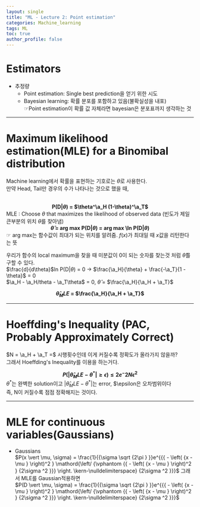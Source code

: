 ```yaml
---
layout: single
title: "ML - Lecture 2: Point estimation"
categories: Machine_learning
tags: ML
toc: true
author_profile: false
---
```


# Estimators
* 추정량
  * Point estimation: Single best prediction을 얻기 위한 시도
  * Bayesian learning: 확률 분포를 포함하고 있음(불확실성을 내포)<br>
    ☞Point estimation이 확률 값 자체라면 bayesian은 분포표까지 생각하는 것

____

# Maximum likelihood estimation(MLE) for a Binomibal distribution

Machine learning에서 확률을 표현하는 기호로는 $\theta$로 사용한다.<br>
만약 Head, Tail만 경우의 수가 나타나는 것으로 했을 때,<br>
<br>
**<center> P(D|$\theta$) = $\theta^\a_H (1-\theta)^\a_T$ </center>**
MLE : Choose $\theta$ that maximizes the likelihood of observed data (빈도가 제일 큰부분의 위치 $\theta$를 찾아냄)<br>
**<center> $\hat{\theta}$ = arg max P(D|$\theta$) = arg max \ln P(D|$\theta$)</center>**
☞ arg max는 함수값이 최대가 되는 위치를 알려줌. $f(x)$가 최대일 때 $x$값을 리턴한다는 뜻<br>

우리가 함수의 local maximum을 찾을 때 미분값이 0이 되는 숫자를 찾는것 처럼 $\hat{\theta}$를 구할 수 있다.<br>
$\frac{d}{d\theta}$ln P(D|$\theta$) = 0 $\to$ $\frac{\a_H}{\theta} + \frac{-\a_T}{1 - \theta}$ = 0<br>
$\a_H - \a_H/theta - \a_T\theta$ = 0, $\hat{\theta}$ = $\frac{\a_H}{\a_H + \a_T}$

**<center> $\hat{\theta}_MLE$ = $\frac{\a_H}{\a_H + \a_T}$</center>**

___

# Hoeffding's Inequality (PAC, Probably Approximately Correct)
$N = \a_H + \a_T =$ 시행횟수인데 이게 커질수록 정확도가 올라가지 않을까?<br>
그래서 Hoeffding's Inequality를 이용을 하는거다.<br>
**<center> $P(\vert \hat{\theta}_MLE - \theta^*\vert \geq \epsilon) \leq 2e^-2N\epsilon^2$</center>**
$\theta^*$는 완벽한 solution이고 $\vert \hat{\theta}_MLE - \theta^*\vert$는 error, $\epsilon은 오차범위이다<br>
즉, N이 커질수록 점점 정확해지는 것이다.
___

# MLE for continuous variables(Gaussians)
* Gaussians<br>
  $P(x \vert \mu, \sigma) = \frac{1}{{\sigma \sqrt {2\pi } }}e^{{{ - \left( {x - \mu } \right)^2 } \mathord{\left/ {\vphantom {{ - \left( {x - \mu } \right)^2 } {2\sigma ^2 }}} \right. \kern-\nulldelimiterspace} {2\sigma ^2 }}}$
그래서 MLE를 Gaussian적용하면<br>
$P(D \vert \mu, \sigma) = \frac{1}{{\sigma \sqrt {2\pi } }}e^{{{ - \left( {x - \mu } \right)^2 } \mathord{\left/ {\vphantom {{ - \left( {x - \mu } \right)^2 } {2\sigma ^2 }}} \right. \kern-\nulldelimiterspace} {2\sigma ^2 }}}$